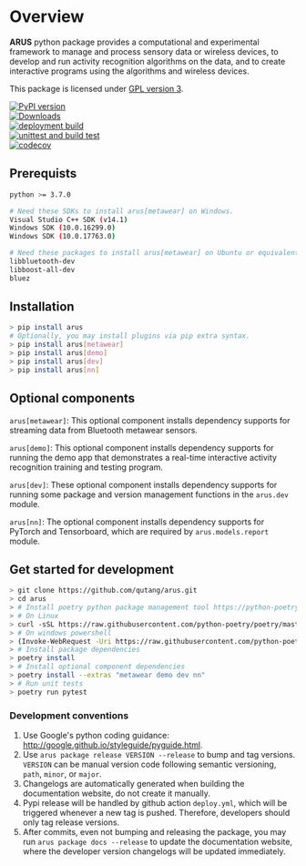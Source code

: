 # Overview

__ARUS__ python package provides a computational and experimental framework to manage and process sensory data or wireless devices, to develop and run activity recognition algorithms on the data, and to create interactive programs using the algorithms and wireless devices.

This package is licensed under [GPL version 3](https://qutang.github.io/arus/LICENSE/).

[![PyPI version](https://badge.fury.io/py/arus.svg)](https://badge.fury.io/py/arus)  
[![Downloads](https://pepy.tech/badge/arus)](https://pepy.tech/project/arus)  
[![deployment build](https://github.com/qutang/arus/workflows/deploy/badge.svg)](https://github.com/qutang/arus/actions?query=workflow%3Adeploy)  
[![unittest and build test](https://github.com/qutang/arus/workflows/unittest%20and%20build%20test/badge.svg)](https://github.com/qutang/arus/actions?query=workflow%3A%22unittest+and+build+test%22)  
[![codecov](https://codecov.io/gh/qutang/arus/branch/master/graph/badge.svg)](https://codecov.io/gh/qutang/arus)  

## Prerequists

```bash
python >= 3.7.0
```

```bash
# Need these SDKs to install arus[metawear] on Windows.
Visual Studio C++ SDK (v14.1)
Windows SDK (10.0.16299.0)
Windows SDK (10.0.17763.0)

# Need these packages to install arus[metawear] on Ubuntu or equivalent packages on other linux distributions.
libbluetooth-dev
libboost-all-dev
bluez
```

## Installation

```bash
> pip install arus
# Optionally, you may install plugins via pip extra syntax.
> pip install arus[metawear]
> pip install arus[demo]
> pip install arus[dev]
> pip install arus[nn]
```

## Optional components

`arus[metawear]`: This optional component installs dependency supports for streaming data from Bluetooth metawear sensors.

`arus[demo]`: This optional component installs dependency supports for running the demo app that demonstrates a real-time interactive activity recognition training and testing program.

`arus[dev]`: These optional component installs dependency supports for running some package and version management functions in the `arus.dev` module.

`arus[nn]`: The optional component installs dependency supports for PyTorch and Tensorboard, which are required by `arus.models.report` module.

## Get started for development

```bash
> git clone https://github.com/qutang/arus.git
> cd arus
> # Install poetry python package management tool https://python-poetry.org/docs/
> # On Linux
> curl -sSL https://raw.githubusercontent.com/python-poetry/poetry/master/get-poetry.py | python
> # On windows powershell
> (Invoke-WebRequest -Uri https://raw.githubusercontent.com/python-poetry/poetry/master/get-poetry.py -UseBasicParsing).Content | python
> # Install package dependencies
> poetry install
> # Install optional component dependencies
> poetry install --extras "metawear demo dev nn"
> # Run unit tests
> poetry run pytest
```

### Development conventions

1. Use Google's python coding guidance: http://google.github.io/styleguide/pyguide.html.
2. Use `arus package release VERSION --release` to bump and tag versions. `VERSION` can be manual version code following semantic versioning, `path`, `minor`, or `major`.
3. Changelogs are automatically generated when building the documentation website, do not create it manually.
4. Pypi release will be handled by github action `deploy.yml`, which will be triggered whenever a new tag is pushed. Therefore, developers should only tag release versions.
5. After commits, even not bumping and releasing the package, you may run `arus package docs --release` to update the documentation website, where the developer version changelogs will be updated immediately.